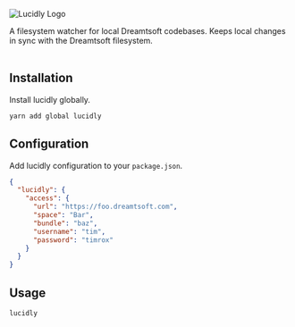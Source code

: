 ![Lucidly Logo](https://i.imgur.com/V1AGT6x.png)

A filesystem watcher for local Dreamtsoft codebases. Keeps local changes in sync with the Dreamtsoft filesystem.
</br>
</br>

## Installation

Install lucidly globally.

```sh
yarn add global lucidly
```

## Configuration

Add lucidly configuration to your `package.json`.

```json
{
  "lucidly": {
    "access": {
      "url": "https://foo.dreamtsoft.com",
      "space": "Bar",
      "bundle": "baz",
      "username": "tim",
      "password": "timrox"
    }
  }
}
```

## Usage

```sh
lucidly
```
